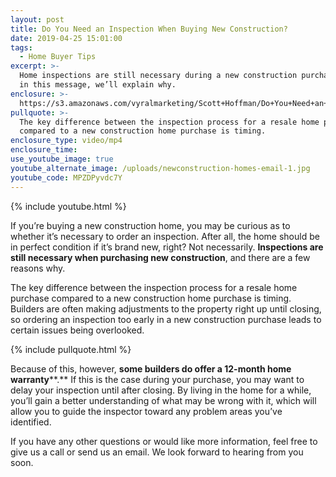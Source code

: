 ```yaml
---
layout: post
title: Do You Need an Inspection When Buying New Construction?
date: 2019-04-25 15:01:00
tags:
  - Home Buyer Tips
excerpt: >-
  Home inspections are still necessary during a new construction purchase, and,
  in this message, we’ll explain why.
enclosure: >-
  https://s3.amazonaws.com/vyralmarketing/Scott+Hoffman/Do+You+Need+an+Inspection+When+Buying+New+Construction_+(1).mp4
pullquote: >-
  The key difference between the inspection process for a resale home purchase
  compared to a new construction home purchase is timing.
enclosure_type: video/mp4
enclosure_time:
use_youtube_image: true
youtube_alternate_image: /uploads/newconstruction-homes-email-1.jpg
youtube_code: MPZDPyvdc7Y
---
```


{% include youtube.html %}

If you’re buying a new construction home, you may be curious as to whether it’s necessary to order an inspection. After all, the home should be in perfect condition if it’s brand new, right? Not necessarily. **Inspections are still necessary when purchasing new construction**, and there are a few reasons why.

The key difference between the inspection process for a resale home purchase compared to a new construction home purchase is timing. Builders are often making adjustments to the property right up until closing, so ordering an inspection too early in a new construction purchase leads to certain issues being overlooked. 

{% include pullquote.html %}

Because of this, however, **some builders do offer a 12-month home warranty****.** If this is the case during your purchase, you may want to delay your inspection until after closing. By living in the home for a while, you’ll gain a better understanding of what may be wrong with it, which will allow you to guide the inspector toward any problem areas you’ve identified. 

If you have any other questions or would like more information, feel free to give us a call or send us an email. We look forward to hearing from you soon.